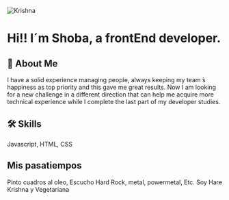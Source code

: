 
![Krishna](https://user-images.githubusercontent.com/114411879/205463616-05ba7ed2-2983-4ebe-a8b6-01b604efafe3.jpg)

# Hi!! I´m Shoba, a frontEnd developer.

## 🚀 About Me
I have a solid
experience managing people,
always keeping my team ́s
happiness as top priority and
this gave me great results.
Now I am looking for a new
challenge in a different
direction that can help me
acquire more technical
experience while I complete
the last part of my developer
studies.


## 🛠 Skills
Javascript, HTML, CSS


## Mis pasatiempos
 Pinto cuadros al oleo,
 Escucho Hard Rock, metal, powermetal, Etc. 
 Soy Hare Krishna y
 Vegetariana
